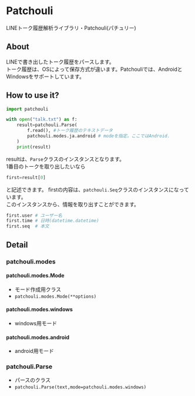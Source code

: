 # Patchouli
LINEトーク履歴解析ライブラリ・Patchouli(パチュリー)
## About
LINEで書き出したトーク履歴をパースします。  
トーク履歴は、OSによって保存方式が違います。Patchouliでは、AndroidとWindowsをサポートしています。
## How to use it?
```python
import patchouli

with open("talk.txt") as f:
    result=patchouli.Parse(
        f.read(), #トーク履歴のテキストデータ
        patchouli.modes.ja.android # modeを指定。ここではAndroid.
    )
    print(result)
```
resultは、```Parse```クラスのインスタンスとなります。  
1番目のトークを取り出したいなら  
```python
first=result[0]
```
と記述できます。
firstの内容は、```patchouli.Seq```クラスのインスタンスになっています。  
このインスタンスから、情報を取り出すことができます。  
```python
first.user # ユーザー名
first.time # 日時(datetime.datetime)
first.seq  # 本文
```
## Detail
### patchouli.modes
#### patchouli.modes.Mode
- モード作成用クラス
- ```patchouli.modes.Mode(**options)```
#### patchouli.modes.windows
- windows用モード
#### patchouli.modes.android
- android用モード
### patchouli.Parse
- パースのクラス
- ```patchouli.Parse(text,mode=patchouli.modes.windows)```